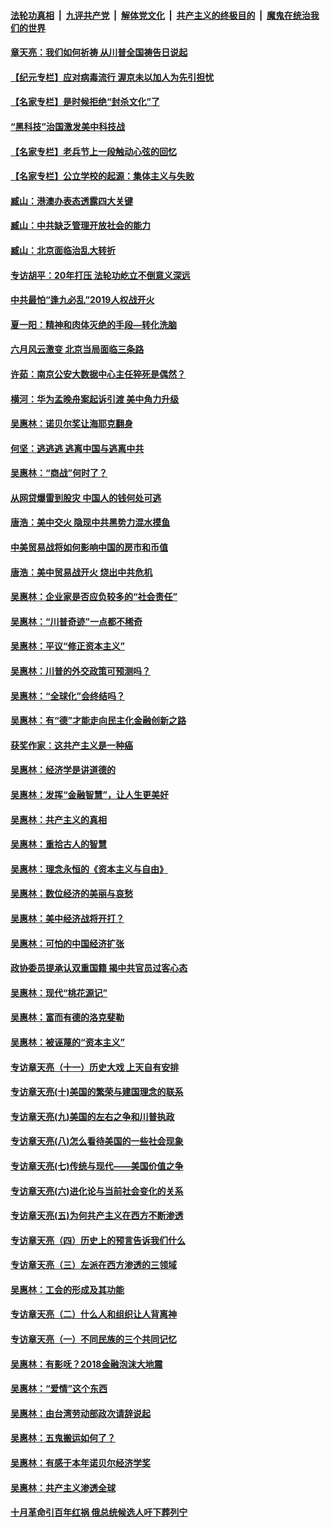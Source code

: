

####  [法轮功真相](../../../../basic/blob/master/README.md?t=07071123) &nbsp;|&nbsp; [九评共产党](../../../../9ping.md/blob/master/README.md?t=07071123) &nbsp;|&nbsp; [解体党文化](../../../../jtdwh.md/blob/master/README.md?t=07071123)  &nbsp;|&nbsp; [共产主义的终极目的](../../../../gczydzjmd.md/blob/master/README.md?t=07071123) &nbsp;|&nbsp; [魔鬼在统治我们的世界](../../../../mgztzwmdsj.md/blob/master/README.md?t=07071123) 

#### [章天亮：我们如何祈祷 从川普全国祷告日说起](../pages/nsc423/n11944627.md?t=07071123) 

#### [【纪元专栏】应对病毒流行 渥京未以加人为先引担忧](../pages/nsc423/n11875714.md?t=07071123) 

#### [【名家专栏】是时候拒绝“封杀文化”了](../pages/nsc423/n11814093.md?t=07071123) 

#### [“黑科技”治国激发美中科技战](../pages/nsc423/n11638056.md?t=07071123) 

#### [【名家专栏】老兵节上一段触动心弦的回忆](../pages/nsc423/n11646016.md?t=07071123) 

#### [【名家专栏】公立学校的起源：集体主义与失败](../pages/nsc423/n11601833.md?t=07071123) 

#### [臧山：港澳办表态透露四大关键](../pages/nsc423/n11421628.md?t=07071123) 

#### [臧山：中共缺乏管理开放社会的能力](../pages/nsc423/n11407457.md?t=07071123) 

#### [臧山：北京面临治乱大转折](../pages/nsc423/n11406895.md?t=07071123) 

#### [专访胡平：20年打压 法轮功屹立不倒意义深远](../pages/nsc423/n11398800.md?t=07071123) 

#### [中共最怕“逢九必乱”2019人权战开火](../pages/nsc423/n11385248.md?t=07071123) 

#### [夏一阳：精神和肉体灭绝的手段—转化洗脑](../pages/nsc423/n11368250.md?t=07071123) 

#### [六月风云激变 北京当局面临三条路](../pages/nsc423/n11313668.md?t=07071123) 

#### [许茹：南京公安大数据中心主任猝死是偶然？](../pages/nsc423/n11064744.md?t=07071123) 

#### [横河：华为孟晚舟案起诉引渡 美中角力升级](../pages/nsc423/n11027230.md?t=07071123) 

#### [吴惠林：诺贝尔奖让海耶克翻身](../pages/nsc423/n10890049.md?t=07071123) 

#### [何坚：逃逃逃 逃离中国与逃离中共](../pages/nsc423/n10592891.md?t=07071123) 

#### [吴惠林：“商战”何时了？](../pages/nsc423/n10573558.md?t=07071123) 

#### [从网贷爆雷到股灾 中国人的钱何处可逃](../pages/nsc423/n10572800.md?t=07071123) 

#### [唐浩：美中交火 隐现中共黑势力混水摸鱼](../pages/nsc423/n10544040.md?t=07071123) 

#### [中美贸易战将如何影响中国的房市和币值](../pages/nsc423/n10543697.md?t=07071123) 

#### [唐浩：美中贸易战开火 烧出中共危机](../pages/nsc423/n10540126.md?t=07071123) 

#### [吴惠林：企业家是否应负较多的“社会责任”](../pages/nsc423/n10535022.md?t=07071123) 

#### [吴惠林：“川普奇迹”一点都不稀奇](../pages/nsc423/n10512808.md?t=07071123) 

#### [吴惠林：平议“修正资本主义”](../pages/nsc423/n10495724.md?t=07071123) 

#### [吴惠林：川普的外交政策可预测吗？](../pages/nsc423/n10462387.md?t=07071123) 

#### [吴惠林：“全球化”会终结吗？](../pages/nsc423/n10452838.md?t=07071123) 

#### [吴惠林：有“德”才能走向民主化金融创新之路](../pages/nsc423/n10432292.md?t=07071123) 

#### [获奖作家：这共产主义是一种癌](../pages/nsc423/n10431541.md?t=07071123) 

#### [吴惠林：经济学是讲道德的](../pages/nsc423/n10398014.md?t=07071123) 

#### [吴惠林：发挥“金融智慧”，让人生更美好](../pages/nsc423/n10375019.md?t=07071123) 

#### [吴惠林：共产主义的真相](../pages/nsc423/n10351394.md?t=07071123) 

#### [吴惠林：重拾古人的智慧](../pages/nsc423/n10337691.md?t=07071123) 

#### [吴惠林：理念永恒的《资本主义与自由》](../pages/nsc423/n10316274.md?t=07071123) 

#### [吴惠林：数位经济的美丽与哀愁](../pages/nsc423/n10292946.md?t=07071123) 

#### [吴惠林：美中经济战将开打？](../pages/nsc423/n10258825.md?t=07071123) 

#### [吴惠林：可怕的中国经济扩张](../pages/nsc423/n10219147.md?t=07071123) 

#### [政协委员提承认双重国籍 揭中共官员过客心态](../pages/nsc423/n10208809.md?t=07071123) 

#### [吴惠林：现代“桃花源记”](../pages/nsc423/n10185234.md?t=07071123) 

#### [吴惠林：富而有德的洛克斐勒](../pages/nsc423/n10142264.md?t=07071123) 

#### [吴惠林：被诬蔑的“资本主义”](../pages/nsc423/n10124816.md?t=07071123) 

#### [专访章天亮（十一）历史大戏 上天自有安排](../pages/nsc423/n10094905.md?t=07071123) 

#### [专访章天亮(十)美国的繁荣与建国理念的联系](../pages/nsc423/n10094899.md?t=07071123) 

#### [专访章天亮(九)美国的左右之争和川普执政](../pages/nsc423/n10094889.md?t=07071123) 

#### [专访章天亮(八)怎么看待美国的一些社会现象](../pages/nsc423/n10094857.md?t=07071123) 

#### [专访章天亮(七)传统与现代——美国价值之争](../pages/nsc423/n10093140.md?t=07071123) 

#### [专访章天亮(六)进化论与当前社会变化的关系](../pages/nsc423/n10092036.md?t=07071123) 

#### [专访章天亮(五)为何共产主义在西方不断渗透](../pages/nsc423/n10083620.md?t=07071123) 

#### [专访章天亮（四）历史上的预言告诉我们什么](../pages/nsc423/n10083606.md?t=07071123) 

#### [专访章天亮（三）左派在西方渗透的三领域](../pages/nsc423/n10081115.md?t=07071123) 

#### [吴惠林：工会的形成及其功能](../pages/nsc423/n10080633.md?t=07071123) 

#### [专访章天亮（二）什么人和组织让人背离神](../pages/nsc423/n10076637.md?t=07071123) 

#### [专访章天亮（一）不同民族的三个共同记忆](../pages/nsc423/n10074188.md?t=07071123) 

#### [吴惠林：有影呒？2018金融泡沫大地震](../pages/nsc423/n10040534.md?t=07071123) 

#### [吴惠林：“爱情”这个东西](../pages/nsc423/n10019423.md?t=07071123) 

#### [吴惠林：由台湾劳动部政次请辞说起](../pages/nsc423/n9979679.md?t=07071123) 

#### [吴惠林：五鬼搬运如何了？](../pages/nsc423/n9925338.md?t=07071123) 

#### [吴惠林：有感于本年诺贝尔经济学奖](../pages/nsc423/n9871883.md?t=07071123) 

#### [吴惠林：共产主义渗透全球](../pages/nsc423/n9812748.md?t=07071123) 

#### [十月革命引百年红祸 俄总统候选人吁下葬列宁](../pages/nsc423/n9810182.md?t=07071123) 

